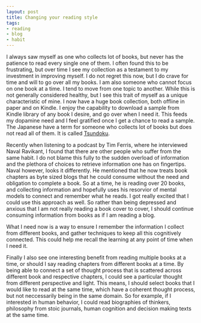 ```yaml
---
layout: post
title: Changing your reading style
tags:
- reading
- blog
- habit
---
```


I always saw myself as one who collects lot of books, but never has the patience to read every single one of them. I often found this to be frustrating, but over time I see my collection as a testament to my investment in improving myself. I do not regret this now, but I do crave for time and will to go over all my books. I am also someone who cannot focus on one book at a time. I tend to move from one topic to another. While this is not generally considered healthy, but I see this trait of myself as a unique characteristic of mine. I now have a huge book collection, both offline in paper and on Kindle. I enjoy the capability to download a sample from Kindle library of any book I desire, and go over when I need it. This feeds my dopamine need and I feel gratified once I get a chance to read a sample.
The Japanese have a term for someone who collects lot of books but does not read all of them. It is called <a href="https://en.wikipedia.org/wiki/Tsundoku">Tsundoku</a>.

Recently when listening to a podcast by Tim Ferris, where he interviewed Naval Ravikant, I found that there are other people who suffer from the same habit. I do not blame this fully to the sudden overload of information and the plethora of choices to retrieve information one has on fingertips. Naval however, looks it differently. He mentioned that he now treats book chapters as byte sized blogs that he could consume without the need and obligation to complete a book. So at a time, he is reading over 20 books, and collecting information and hopefully uses his resorvior of mental models to connect and remember what he reads. I got really excited that I could use this approach as well. So rather than being depressed and anxious that I am not really reading a book cover to cover, I should continue consuming information from books as if I am reading a blog. 

What I need now is a way to ensure I remember the information I collect from different books, and gather techniques to keep all this cognitively connected. This could help me recall the learning at any point of time when I need it. 

Finally I also see one interesting benefit from reading multiple books at a time, or should I say reading chapters from different books at a time. By being able to connect a set of thought process that is scattered across different book and respective chapters, I could see a particular thought from different perspective and light. This means, I should select books that I would like to read at the same time, which have a coherent thought process, but not neccessarily being in the same domain. So for example, if I interested in human behavior, I could read biographies of thinkers, philosophy from stoic journals, human cognition and decision making texts at the same time. 


